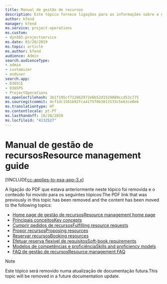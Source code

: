 ```yaml
---
title: Manual de gestão de recursos
description: Este tópico fornece ligações para as informações sobre a gestão de recursos no Project Service Automation.
author: kfend
manager: kfend
ms.service: project-operations
ms.custom:
- dyn365-projectservice
ms.date: 03/28/2019
ms.topic: article
ms.author: kfend
audience: Admin
search.audienceType:
- admin
- customizer
- enduser
search.app:
- D365CE
- D365PS
- ProjectOperations
ms.openlocfilehash: 3b1f195cf712862972e6b52d1529089ccd52c775
ms.sourcegitcommit: 4cf1dc1561b92fca4175f0b3813133c5e63ce8e6
ms.translationtype: HT
ms.contentlocale: pt-PT
ms.lasthandoff: 10/28/2020
ms.locfileid: "4132527"
---
```

# <a name="resource-management-guide"></a><span data-ttu-id="feb01-103">Manual de gestão de recursos</span><span class="sxs-lookup"><span data-stu-id="feb01-103">Resource management guide</span></span>

[!INCLUDE[cc-applies-to-psa-app-3.x](../../includes/cc-applies-to-psa-app-3x.md)]

<span data-ttu-id="feb01-104">A ligação do PDF que estava anteriormente neste tópico foi removida e o conteúdo foi movido para os seguintes tópicos:</span><span class="sxs-lookup"><span data-stu-id="feb01-104">The PDF link that was previously in this topic has been removed and the content has been moved to the following topics:</span></span>

- [<span data-ttu-id="feb01-105">Home page de gestão de recursos</span><span class="sxs-lookup"><span data-stu-id="feb01-105">Resource management home page</span></span>](../resource-management-home-page.md)
- [<span data-ttu-id="feb01-106">Principais conceitos</span><span class="sxs-lookup"><span data-stu-id="feb01-106">Key concepts</span></span>](../reports-key-concepts.md)
- [<span data-ttu-id="feb01-107">Cumprir pedidos de recursos</span><span class="sxs-lookup"><span data-stu-id="feb01-107">Fulfilling resource requests</span></span>](../resource-management-fulfill-requests.md)
- [<span data-ttu-id="feb01-108">Propor recursos</span><span class="sxs-lookup"><span data-stu-id="feb01-108">Proposing resources</span></span>](../resource-management-propose-resources.md)
- [<span data-ttu-id="feb01-109">Reservar recursos</span><span class="sxs-lookup"><span data-stu-id="feb01-109">Booking resources</span></span>](../resource-management-book-resources-scheduleboard.md)
- [<span data-ttu-id="feb01-110">Efetuar reserva flexível de requisitos</span><span class="sxs-lookup"><span data-stu-id="feb01-110">Soft-book requirements</span></span>](../resource-management-softbook-requirements.md)
- [<span data-ttu-id="feb01-111">Modelos de competências e proficiência</span><span class="sxs-lookup"><span data-stu-id="feb01-111">Skills and proficiency models</span></span>](../resource-management-skills-proficiency.md)
- [<span data-ttu-id="feb01-112">FAQ de gestão de recursos</span><span class="sxs-lookup"><span data-stu-id="feb01-112">Resource management FAQ</span></span>](../resource-management-faq.md)

> [!NOTE]
> <span data-ttu-id="feb01-113">Este tópico será removido numa atualização de documentação futura.</span><span class="sxs-lookup"><span data-stu-id="feb01-113">This topic will be removed in a future documentation update.</span></span> 
